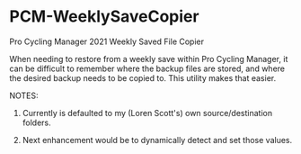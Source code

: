 # PCM-WeeklySaveCopier
Pro Cycling Manager 2021 Weekly Saved File Copier

When needing to restore from a weekly save within Pro Cycling Manager, 
it can be difficult to remember where the backup files are stored, and where 
the desired backup needs to be copied to. This utility makes that easier.

NOTES: 

1. Currently is defaulted to my (Loren Scott's) own source/destination folders.
   
2. Next enhancement would be to dynamically detect and set those values.
